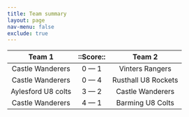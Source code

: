 ```yaml
---
title: Team summary
layout: page
nav-menu: false
exclude: true
---
```




|       Team 1       |  ::Score::  |       Team 2        |
|:------------------:|:-----------:|:-------------------:|
|  Castle Wanderers  | 0 &mdash; 1 |   Vinters Rangers   |
|  Castle Wanderers  | 0 &mdash; 4 | Rusthall U8 Rockets |
| Aylesford U8 colts | 3 &mdash; 2 |  Castle Wanderers   |
|  Castle Wanderers  | 4 &mdash; 1 |  Barming U8 Colts   |

 <br /><br /><br />